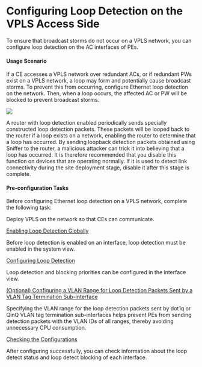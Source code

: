 Configuring Loop Detection on the VPLS Access Side
==================================================

To ensure that broadcast storms do not occur on a VPLS network, you can configure loop detection on the AC interfaces of PEs.

#### Usage Scenario

If a CE accesses a VPLS network over redundant ACs, or if redundant PWs exist on a VPLS network, a loop may form and potentially cause broadcast storms. To prevent this from occurring, configure Ethernet loop detection on the network. Then, when a loop occurs, the affected AC or PW will be blocked to prevent broadcast storms.

![](../../../../public_sys-resources/notice_3.0-en-us.png) 

A router with loop detection enabled periodically sends specially constructed loop detection packets. These packets will be looped back to the router if a loop exists on a network, enabling the router to determine that a loop has occurred. By sending loopback detection packets obtained using Sniffer to the router, a malicious attacker can trick it into believing that a loop has occurred. It is therefore recommended that you disable this function on devices that are operating normally. If it is used to detect link connectivity during the site deployment stage, disable it after this stage is complete.



#### Pre-configuration Tasks

Before configuring Ethernet loop detection on a VPLS network, complete the following task:

Deploy VPLS on the network so that CEs can communicate.


[Enabling Loop Detection Globally](../../../../software/nev8r10_vrpv8r16/user/ne/dc_ne_loop-detect_cfg_5006.html)

Before loop detection is enabled on an interface, loop detection must be enabled in the system view.

[Configuring Loop Detection](../../../../software/nev8r10_vrpv8r16/user/ne/dc_ne_loop-detect_cfg_5007.html)

Loop detection and blocking priorities can be configured in the interface view.

[(Optional) Configuring a VLAN Range for Loop Detection Packets Sent by a VLAN Tag Termination Sub-interface](../../../../software/nev8r10_vrpv8r16/user/ne/dc_ne_loop-detect_cfg_5008.html)

Specifying the VLAN range for the loop detection packets sent by dot1q or QinQ VLAN tag termination sub-interfaces helps prevent PEs from sending detection packets with the VLAN IDs of all ranges, thereby avoiding unnecessary CPU consumption.

[Checking the Configurations](../../../../software/nev8r10_vrpv8r16/user/ne/dc_ne_loop-detect_cfg_5009.html)

After configuring successfully, you can check information about the loop detect status and loop detect blocking of each interface.